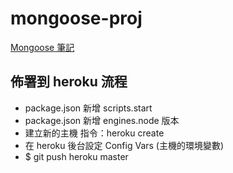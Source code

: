 # mongoose-proj

[Mongoose 筆記](https://www.notion.so/Mongoose-7d6ba145429e4a8d94a03d82c3c884ec)

## 佈署到 heroku 流程
  - package.json 新增 scripts.start
  - package.json 新增 engines.node 版本
  - 建立新的主機 指令：heroku create
  - 在 heroku 後台設定 Config Vars (主機的環境變數)
  - $ git push heroku master
